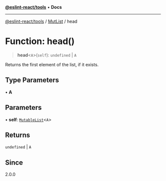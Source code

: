 [**@eslint-react/tools**](../../../README.md) • **Docs**

***

[@eslint-react/tools](../../../README.md) / [MutList](../README.md) / head

# Function: head()

> **head**\<`A`\>(`self`): `undefined` \| `A`

Returns the first element of the list, if it exists.

## Type Parameters

• **A**

## Parameters

• **self**: [`MutableList`](../interfaces/MutableList.md)\<`A`\>

## Returns

`undefined` \| `A`

## Since

2.0.0
